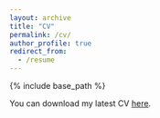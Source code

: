 ```yaml
---
layout: archive
title: "CV"
permalink: /cv/
author_profile: true
redirect_from:
  - /resume
---
```


{% include base_path %}

You can download my latest CV [here](https://wustl.box.com/s/539011sicc6be42sv919p1g2lrdt143e).
